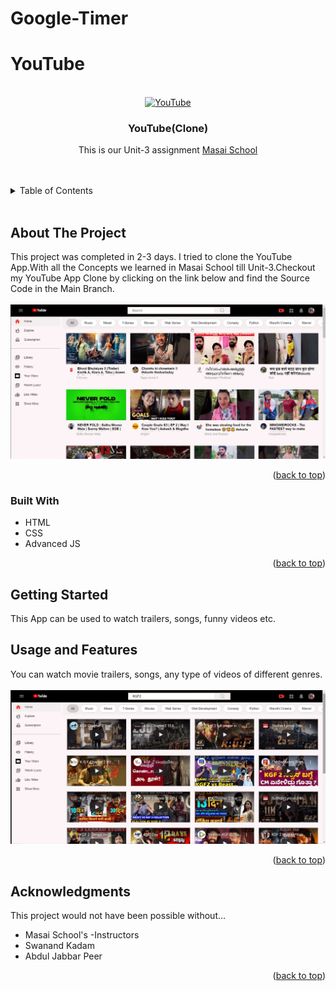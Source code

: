 # Google-Timer

# YouTube
<!-- PROJECT LOGO -->
<br />
<div align="center">
  <a href="https://github.com/Karishma282/YouTube">
<!--     <img src="https://github.com/anubis-x-ranger/projectScreenshots/blob/main/netfliximg.jpg" alt="Logo" width="120" height="60"> -->
    <img src="https://cdn.mos.cms.futurecdn.net/8gzcr6RpGStvZFA2qRt4v6.jpg"alt="YouTube">
   
  </a>

<h3 align="center">YouTube(Clone)</h3>

  <p align="center">
    This is our Unit-3 assignment <a href="https://www.masaischool.com/"> Masai School </a> 
    <br />
  
</div>
<br/>
<br/>

<!-- TABLE OF CONTENTS -->
<details>
  <summary>Table of Contents</summary>
  <ol>
    <li>
      <a href="#about-the-project">About The Project</a>
      <ul>
        <li><a href="#built-with">Built With</a></li>
      </ul>
    </li>
    <li>
      <a href="#getting-started">Getting Started</a>
      <ul>
        <li><a href="#Prerequisites-and-installation">Pre-requisites & Installation</a></li>
      </ul>
    </li>
    <li><a href="#usage-and-features">Usage & Features </a></li>
    <li><a href="#contributors">Contributors</a></li>
    <li><a href="#team-members">Team Members</a></li>
    <li><a href="#acknowledgments">Acknowledgments</a></li>
  </ol>
</details>

<br/>

<!-- ABOUT THE PROJECT -->

## About The Project


This  project was completed in 2-3 days.
I tried to clone the YouTube App.With all the Concepts we learned in Masai School till Unit-3.Checkout my YouTube App Clone by clicking on the link below and find the Source Code in the Main Branch.
<br/>
<br/>
<a href="my-mini-youtube.netlify.app">
<img src="https://github.com/Karishma282/YouTube/blob/main/Screenshot%202022-04-26%20232735.png" alt="Home-Screen" width="1000" >

</a>

<p align="right">(<a href="#top">back to top</a>)</p>

### Built With

- HTML
- CSS
- Advanced JS


<p align="right">(<a href="#top">back to top</a>)</p>

<!-- GETTING STARTED -->

## Getting Started

 This App can be used to watch trailers, songs, funny videos etc. 



<!-- USAGE EXAMPLES -->

## Usage and Features

You can watch movie trailers, songs, any type of videos of different genres. 
<br/>
<br/>
<img src="https://github.com/Karishma282/YouTube/blob/main/Screenshot%202022-04-26%20232821.png" alt="Search-Results" width="1000">
<p align="right">(<a href="#top">back to top</a>)</p>





<!-- ACKNOWLEDGMENTS -->

## Acknowledgments

This project would not have been possible without…

- Masai School's -Instructors
- Swanand Kadam
- Abdul Jabbar Peer

<p align="right">(<a href="#top">back to top</a>)</p>

